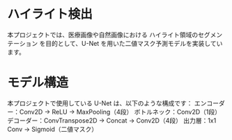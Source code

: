 # ハイライト検出
本プロジェクトでは、医療画像や自然画像における ハイライト領域のセグメンテーション を目的として、U-Net を用いた二値マスク予測モデルを実装しています。

# モデル構造
本プロジェクトで使用している U-Net は、以下のような構成です：
エンコーダー：Conv2D → ReLU → MaxPooling（4段）
ボトルネック：Conv2D（1段）
デコーダー：ConvTranspose2D → Concat → Conv2D（4段）
出力層：1x1 Conv → Sigmoid（二値マスク）
